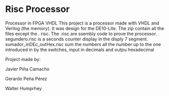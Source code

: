 # Risc Processor
Processor in FPGA VHDL
This project is a processor made with VHDL and Verilog (the memory). It was design for the DE10-Lite. The zip contain all the files except the . risc. The .risc are ssembly code to prove the processor. segundero.risc is a seconds counter display in the disply 7 segment. sumador_inDEc_outHex.risc sum the numbers all the number up to the one introduced in by the switches, input in decimals and outpu hexadecimal

Project made by:


Javier Piña Camacho


Gerardo Peña Pérez


Walter Humprhey 

